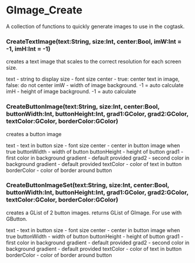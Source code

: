 # GImage_Create

A collection of functions to quickly generate images to use in the cogtask.


### CreateTextImage(text:String, size:Int, center:Bool, imW:Int = -1, imH:Int = -1)

creates a text image that scales to the correct resolution for each screen size.

text - string to display
size - font size
center - true: center text in image, false: do not center
imW - width of image background. -1 = auto calculate
imH - height of image background. -1 = auto calculate

### CreateButtonImage(text:String, size:Int, center:Bool, buttonWidth:Int, buttonHeight:Int, grad1:GColor, grad2:GColor, textColor:GColor, borderColor:GColor)

creates a button image

text - text in button
size - font size
center - center in button image when true
buttonWidth - width of button
buttonHeight - height of button
grad1 - first color in background gradient - default provided
grad2 - second color in background gradient - default provided
textColor - color of text in button
borderColor - color of border around button

### CreateButtonImageSet(text:String, size:Int, center:Bool, buttonWidth:Int, buttonHeight:Int, grad1:GColor, grad2:GColor, textColor:GColor, borderColor:GColor)

creates a GList of 2 button images. returns GList of GImage. For use with GButton.

text - text in button
size - font size
center - center in button image when true
buttonWidth - width of button
buttonHeight - height of button
grad1 - first color in background gradient - default provided
grad2 - second color in background gradient - default provided
textColor - color of text in button
borderColor - color of border around button

